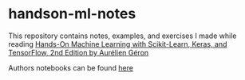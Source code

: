# handson-ml-notes
This repository contains notes, examples, and exercises I made while reading [Hands-On Machine Learning with Scikit-Learn, Keras, and TensorFlow, 2nd Edition by Aurélien Géron](https://www.oreilly.com/library/view/hands-on-machine-learning/9781492032632/)

Authors notebooks can be found [here](https://github.com/ageron/handson-ml2)
